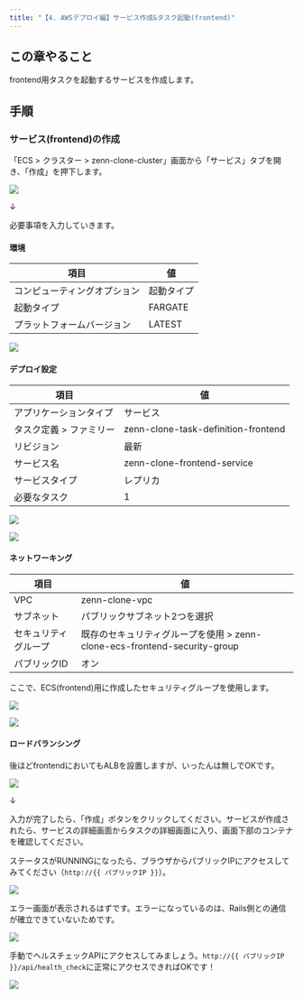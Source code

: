 ```yaml
---
title: "【4. AWSデプロイ編】サービス作成&タスク起動(frontend)"
---
```


## この章やること

frontend用タスクを起動するサービスを作成します。

## 手順

### サービス(frontend)の作成

「ECS > クラスター > zenn-clone-cluster」画面から「サービス」タブを開き、「作成」を押下します。

![](https://storage.googleapis.com/zenn-user-upload/603f8cb18421-20230819.png)

↓

必要事項を入力していきます。

#### 環境

|項目|値|
|---|---|
|コンピューティングオプション|起動タイプ|
|起動タイプ|FARGATE|
|プラットフォームバージョン|LATEST|

![](https://storage.googleapis.com/zenn-user-upload/fb6261bf0b6c-20230819.png)

#### デプロイ設定

|項目|値|
|---|---|
|アプリケーションタイプ|サービス|
|タスク定義 > ファミリー|zenn-clone-task-definition-frontend|
|リビジョン|最新|
|サービス名|zenn-clone-frontend-service|
|サービスタイプ|レプリカ|
|必要なタスク|1|

![](https://storage.googleapis.com/zenn-user-upload/391601fcd105-20230819.png)

![](https://storage.googleapis.com/zenn-user-upload/bafa3cbe57a5-20230819.png)

#### ネットワーキング

|項目|値|
|---|---|
|VPC|zenn-clone-vpc|
|サブネット|パブリックサブネット2つを選択|
|セキュリティグループ|既存のセキュリティグループを使用 > zenn-clone-ecs-frontend-security-group|
|パブリックID|オン|

ここで、ECS(frontend)用に作成したセキュリティグループを使用します。

![](https://storage.googleapis.com/zenn-user-upload/3db90481d97e-20230819.png)

![](https://storage.googleapis.com/zenn-user-upload/50be107c936e-20230819.png)


#### ロードバランシング

後ほどfrontendにおいてもALBを設置しますが、いったんは無しでOKです。

![](https://storage.googleapis.com/zenn-user-upload/f975c0f26c5e-20230818.png)

↓

入力が完了したら、「作成」ボタンをクリックしてください。サービスが作成されたら、サービスの詳細画面からタスクの詳細画面に入り、画面下部のコンテナを確認してください。

ステータスがRUNNINGになったら、ブラウザからパブリックIPにアクセスしてみてください（`http://{{ パブリックIP }}`）。

![](https://storage.googleapis.com/zenn-user-upload/cbfb3b5b5b29-20230822.png)

エラー画面が表示されるはずです。エラーになっているのは、Rails側との通信が確立できていないためです。

![](https://storage.googleapis.com/zenn-user-upload/4773ef0f0005-20230822.png)

手動でヘルスチェックAPIにアクセスしてみましょう。`http://{{ パブリックIP }}/api/health_check`に正常にアクセスできればOKです！

![](https://storage.googleapis.com/zenn-user-upload/ea93aef2ba82-20230822.png)
